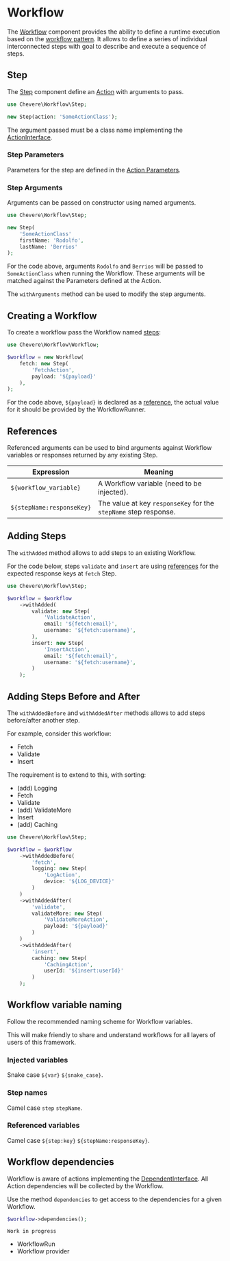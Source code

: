 # Workflow

The [Workflow](../reference/Chevere/Components/Workflow/Workflow.md) component provides the ability to define a runtime execution based on the [workflow pattern](https://en.wikipedia.org/wiki/Workflow_pattern). It allows to define a series of individual interconnected steps with goal to describe and execute a sequence of steps.

## Step

The [Step](../reference/Chevere/Components/Workflow/Step.md) component define an [Action](Action.md) with arguments to pass.

```php
use Chevere\Workflow\Step;

new Step(action: 'SomeActionClass');
```

The argument passed must be a class name implementing the [ActionInterface](../reference/Chevere/Interfaces/Action/ActionInterface.md).

### Step Parameters

Parameters for the step are defined in the [Action Parameters](Action.md#parameters).

### Step Arguments

Arguments can be passed on constructor using named arguments.

```php
use Chevere\Workflow\Step;

new Step(
    'SomeActionClass'
    firstName: 'Rodolfo',
    lastName: 'Berrios'
);
```

For the code above, arguments `Rodolfo` and `Berrios` will be passed to `SomeActionClass` when running the Workflow. These arguments will be matched against the Parameters defined at the Action.

The `withArguments` method can be used to modify the step arguments.

## Creating a Workflow

To create a workflow pass the Workflow named [steps](#step):

```php
use Chevere\Workflow\Workflow;

$workflow = new Workflow(
    fetch: new Step(
        'FetchAction',
        payload: '${payload}'
    ),
);
```

For the code above, `${payload}` is declared as a [reference](#references), the actual value for it should be provided by the WorkflowRunner.

## References

Referenced arguments can be used to bind arguments against Workflow variables or responses returned by any existing Step.

| Expression                | Meaning                                                          |
| ------------------------- | ---------------------------------------------------------------- |
| `${workflow_variable}`    | A Workflow variable (need to be injected).                       |
| `${stepName:responseKey}` | The value at key `responseKey` for the `stepName` step response. |

## Adding Steps

The `withAdded` method allows to add steps to an existing Workflow.

For the code below, steps `validate` and `insert` are using [references](#references) for the expected response keys at `fetch` Step.

```php
use Chevere\Workflow\Step;

$workflow = $workflow
    ->withAdded(
        validate: new Step(
            'ValidateAction',
            email: '${fetch:email}',
            username: '${fetch:username}',
        ),
        insert: new Step(
            'InsertAction',
            email: '${fetch:email}',
            username: '${fetch:username}',
        )
    );
```

## Adding Steps Before and After

The `withAddedBefore` and `withAddedAfter` methods allows to add steps before/after another step.

For example, consider this workflow:

* Fetch
* Validate
* Insert

The requirement is to extend to this, with sorting:

* (add) Logging 
* Fetch
* Validate
* (add) ValidateMore
* Insert
* (add) Caching

```php
use Chevere\Workflow\Step;

$workflow = $workflow
    ->withAddedBefore(
        'fetch',
        logging: new Step(
            'LogAction',
            device: '${LOG_DEVICE}'
        )
    )
    ->withAddedAfter(
        'validate',
        validateMore: new Step(
            'ValidateMoreAction',
            payload: '${payload}'
        )
    )
    ->withAddedAfter(
        'insert',
        caching: new Step(
            'CachingAction',
            userId: '${insert:userId}'
        )
    );
```

## Workflow variable naming

Follow the recommended naming scheme for Workflow variables.

This will make friendly to share and understand workflows for all layers of users of this framework.

### Injected variables

Snake case `${var}` `${snake_case}`.

### Step names

Camel case `step` `stepName`.

### Referenced variables

Camel case `${step:key}` `${stepName:responseKey}`.

## Workflow dependencies

Workflow is aware of actions implementing the [DependentInterface](../reference/Chevere/Interfaces/Dependent/DependentInterface.md). All Action dependencies will be collected by the Workflow.

Use the method `dependencies` to get access to the dependencies for a given Workflow.

```php
$workflow->dependencies();
```

`Work in progress`

* WorkflowRun
* Workflow provider
